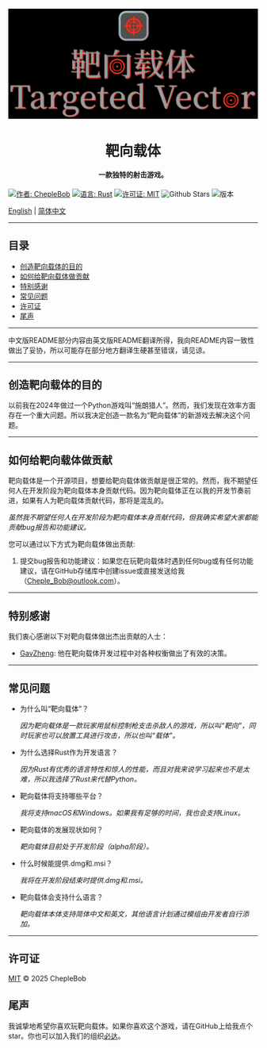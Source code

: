 ![Game Banner](Resources/assets/images/banner.png) 
<br/>
<h1 style="text-align: center;">靶向载体</h1>
<h4 style="text-align: center;">一款独特的射击游戏。</h4>

[![作者: ChepleBob](https://img.shields.io/badge/作者-ChepleBob-00B4D8)](https://github.com/ChepleBob30)
[![语言: Rust](https://img.shields.io/badge/语言-Rust-5F4C49)](https://www.rust-lang.org/)
[![许可证: MIT](https://img.shields.io/badge/许可证-MIT-yellow.svg)](https://opensource.org/licenses/MIT)
![Github Stars](https://img.shields.io/github/stars/ChepleBob30/targeted-vector?style=flat&color=red)
![版本](https://img.shields.io/badge/版本-v0.10.0_alpha.1-blue)

[English](./README.md) | [简体中文](./README_zh.md)

---

## 目录
- [创造靶向载体的目的](#创造靶向载体的目的)
- [如何给靶向载体做贡献](#如何给靶向载体做贡献)
- [特别感谢](#特别感谢)
- [常见问题](#常见问题)
- [许可证](#许可证)
- [尾声](#尾声)

---

中文版README部分内容由英文版README翻译所得，我向README内容一致性做出了妥协，所以可能存在部分地方翻译生硬甚至错误，请见谅。

---

## 创造靶向载体的目的
以前我在2024年做过一个Python游戏叫“施朗猎人”。然而，我们发现在效率方面存在一个重大问题。所以我决定创造一款名为“靶向载体”的新游戏去解决这个问题。

---

## 如何给靶向载体做贡献
靶向载体是一个开源项目，想要给靶向载体做贡献是很正常的。然而，我不期望任何人在开发阶段为靶向载体本身贡献代码。因为靶向载体正在以我的开发节奏前进，如果有人为靶向载体贡献代码，那将是混乱的。

*虽然我不期望任何人在开发阶段为靶向载体本身贡献代码，但我确实希望大家都能贡献bug报告和功能建议。*

您可以通过以下方式为靶向载体做出贡献:
1. 提交bug报告和功能建议：如果您在玩靶向载体时遇到任何bug或有任何功能建议，请在GitHub存储库中创建issue或直接发送给我（Cheple_Bob@outlook.com）。

---

## 特别感谢
我们衷心感谢以下对靶向载体做出杰出贡献的人士：
- [GavZheng](https://github.com/GavZheng): 他在靶向载体开发过程中对各种权衡做出了有效的决策。

---

## 常见问题

- 为什么叫“靶向载体”？

    *因为靶向载体是一款玩家用鼠标控制枪支击杀敌人的游戏，所以叫“靶向”，同时玩家也可以放置工具进行攻击，所以也叫“载体”。*

- 为什么选择Rust作为开发语言？

    *因为Rust有优秀的语言特性和惊人的性能，而且对我来说学习起来也不是太难，所以我选择了Rust来代替Python。*

- 靶向载体将支持哪些平台？

    *我将支持macOS和Windows。如果我有足够的时间，我也会支持Linux。*

- 靶向载体的发展现状如何？

    *靶向载体目前处于开发阶段（alpha阶段）。*

- 什么时候能提供.dmg和.msi？

    *我将在开发阶段结束时提供.dmg和.msi。*

- 靶向载体会支持什么语言？

    *靶向载体本体支持简体中文和英文，其他语言计划通过模组由开发者自行添加。*

---

## 许可证
[MIT](./LICENSE-MIT) © 2025 ChepleBob

## 尾声
我诚挚地希望你喜欢玩靶向载体。如果你喜欢这个游戏，请在GitHub上给我点个star。你也可以加入我们的组织[必达](https://github.com/Binder-organize)。